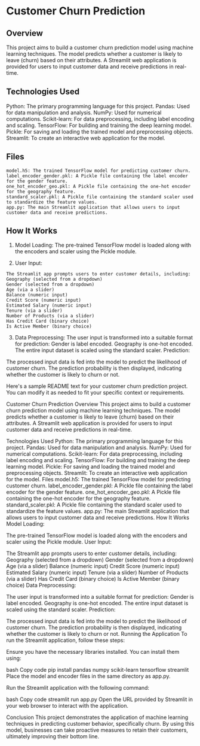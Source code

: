 # Customer Churn Prediction
## Overview
This project aims to build a customer churn prediction model using machine learning techniques. The model predicts whether a customer is likely to leave (churn) based on their attributes. A Streamlit web application is provided for users to input customer data and receive predictions in real-time.

## Technologies Used
Python: The primary programming language for this project.
Pandas: Used for data manipulation and analysis.
NumPy: Used for numerical computations.
Scikit-learn: For data preprocessing, including label encoding and scaling.
TensorFlow: For building and training the deep learning model.
Pickle: For saving and loading the trained model and preprocessing objects.
Streamlit: To create an interactive web application for the model.
    
## Files
    model.h5: The trained TensorFlow model for predicting customer churn.
    label_encoder_gender.pkl: A Pickle file containing the label encoder for the gender feature.
    one_hot_encoder_geo.pkl: A Pickle file containing the one-hot encoder for the geography feature.
    standard_scaler.pkl: A Pickle file containing the standard scaler used to standardize the feature values.
    app.py: The main Streamlit application that allows users to input customer data and receive predictions.
    
## How It Works
  1. Model Loading:
     The pre-trained TensorFlow model is loaded along with the encoders and scaler using the Pickle module.
     
  2. User Input:
     
    The Streamlit app prompts users to enter customer details, including:
    Geography (selected from a dropdown)
    Gender (selected from a dropdown)
    Age (via a slider)
    Balance (numeric input)
    Credit Score (numeric input)
    Estimated Salary (numeric input)
    Tenure (via a slider)
    Number of Products (via a slider)
    Has Credit Card (binary choice)
    Is Active Member (binary choice)
    
3. Data Preprocessing:
    The user input is transformed into a suitable format for prediction:
    Gender is label encoded.
    Geography is one-hot encoded.
    The entire input dataset is scaled using the standard scaler.
Prediction:

The processed input data is fed into the model to predict the likelihood of customer churn.
The prediction probability is then displayed, indicating whether the customer is likely to churn or not.


Here's a sample README text for your customer churn prediction project. You can modify it as needed to fit your specific context or requirements.

Customer Churn Prediction
Overview
This project aims to build a customer churn prediction model using machine learning techniques. The model predicts whether a customer is likely to leave (churn) based on their attributes. A Streamlit web application is provided for users to input customer data and receive predictions in real-time.

Technologies Used
Python: The primary programming language for this project.
Pandas: Used for data manipulation and analysis.
NumPy: Used for numerical computations.
Scikit-learn: For data preprocessing, including label encoding and scaling.
TensorFlow: For building and training the deep learning model.
Pickle: For saving and loading the trained model and preprocessing objects.
Streamlit: To create an interactive web application for the model.
Files
model.h5: The trained TensorFlow model for predicting customer churn.
label_encoder_gender.pkl: A Pickle file containing the label encoder for the gender feature.
one_hot_encoder_geo.pkl: A Pickle file containing the one-hot encoder for the geography feature.
standard_scaler.pkl: A Pickle file containing the standard scaler used to standardize the feature values.
app.py: The main Streamlit application that allows users to input customer data and receive predictions.
How It Works
Model Loading:

The pre-trained TensorFlow model is loaded along with the encoders and scaler using the Pickle module.
User Input:

The Streamlit app prompts users to enter customer details, including:
Geography (selected from a dropdown)
Gender (selected from a dropdown)
Age (via a slider)
Balance (numeric input)
Credit Score (numeric input)
Estimated Salary (numeric input)
Tenure (via a slider)
Number of Products (via a slider)
Has Credit Card (binary choice)
Is Active Member (binary choice)
Data Preprocessing:

The user input is transformed into a suitable format for prediction:
Gender is label encoded.
Geography is one-hot encoded.
The entire input dataset is scaled using the standard scaler.
Prediction:

The processed input data is fed into the model to predict the likelihood of customer churn.
The prediction probability is then displayed, indicating whether the customer is likely to churn or not.
Running the Application
To run the Streamlit application, follow these steps:

Ensure you have the necessary libraries installed. You can install them using:

bash
Copy code
pip install pandas numpy scikit-learn tensorflow streamlit
Place the model and encoder files in the same directory as app.py.

Run the Streamlit application with the following command:

bash
Copy code
streamlit run app.py
Open the URL provided by Streamlit in your web browser to interact with the application.

Conclusion
This project demonstrates the application of machine learning techniques in predicting customer behavior, specifically churn. By using this model, businesses can take proactive measures to retain their customers, ultimately improving their bottom line.
